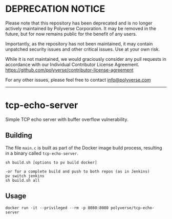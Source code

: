# DEPRECATION NOTICE

Please note that this repository has been deprecated and is no longer actively maintained by Polyverse Corporation.  It may be removed in the future, but for now remains public for the benefit of any users.

Importantly, as the repository has not been maintained, it may contain unpatched security issues and other critical issues.  Use at your own risk.

While it is not maintained, we would graciously consider any pull requests in accordance with our Individual Contributor License Agreement.  https://github.com/polyverse/contributor-license-agreement

For any other issues, please feel free to contact info@polyverse.com

---

# tcp-echo-server
Simple TCP echo server with buffer overflow vulnerability.

## Building

The file `main.c` is built as part of the Docker image build process, resulting in a binary called `tcp-echo-server`.

```
sh build.sh [options to pv build docker]

-or for a complete build and push to both repos (as in Jenkins)
pv switch jenkins
sh build.sh all
```

## Usage

```
docker run -it --privileged --rm -p 8080:8080 polyverse/tcp-echo-server
```
